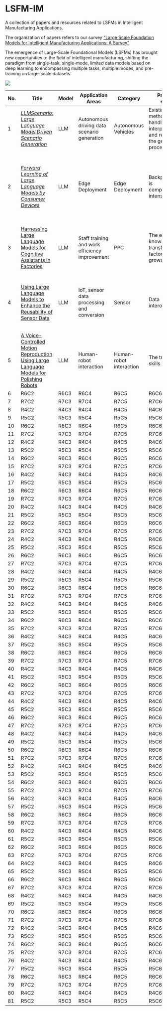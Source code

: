 # LSFM-IM
A collection of papers and resources related to LSFMs in Intelligent Manufacturing Applications.

The organization of papers refers to our survey ["Large Scale Foundation Models for Intelligent Manufacturing Applications: A Survey"](https://arxiv.org/abs/2312.06718)

The emergence of Large-Scale Foundational Models (LSFMs) has brought new opportunities to the field of intelligent manufacturing, shifting the paradigm from single-task, single-mode, limited data models based on deep learning to encompassing multiple tasks, multiple modes, and pre-training on large-scale datasets.

![](https://github.com/NEUFS-IndustrialAI/LSFM-IM/blob/main/assets/evolution.png)


| No. | Title | Model | Application Areas | Category | Problems solved | Methodology |
|------|------|------|------|------|------|------|
| 1 | [_LLMScenario: Large Language Model Driven Scenario Generation_](https://ieeexplore.ieee.org/abstract/document/10529537) | LLM | Autonomous driving data scenario generation | Autonomous Vehicles | Existing methods cannot handle the interpretation and reasoning of the generation process well | Proposed LLMScenario, a novel LLM-driven scenario generation framework.|
| 2 | [_Forward Learning of Large Language Models by Consumer Devices_](https://www.mdpi.com/2079-9292/13/2/402) | LLM | Edge Deployment | Edge Deployment | Backpropagation is computationally intensive | It quantitatively investigated memory usage and computational complexity improvements of PEPITA and MEMPEPITA compared to backpropagation. |
| 3 | [Harnessing Large Language Models for Cognitive Assistants in Factories](https://dl.acm.org/doi/abs/10.1145/3571884.3604313) | LLM | Staff training and work efficiency improvement | PPC | The efficient knowledge transfer among factory workers grows. | This study investigates the opportunities, risks, and user acceptance of LLM-powered Cognitive Assistants (CAs). |
| 4 | [Using Large Language Models to Enhance the Reusability of Sensor Data](https://www.mdpi.com/1424-8220/24/2/347) | LLM | IoT, sensor data processing and conversion | Sensor | Data interoperability  | Utilizing LLMs to derive structured formats from sensor data initially presented in non-interoperable formats |
| 5 | [A Voice-Controlled Motion Reproduction Using Large Language Models for Polishing Robots](https://ieeexplore.ieee.org/abstract/document/10101966) | LLM | Human-robot interaction | Human-robot interaction | The transfer of skills to robots | Developed a robot system using the motion-copying system and GPT-3 |
| 6 | R6C2 | R6C3 | R6C4 | R6C5 | R6C6 | R6C7 |
| 7 | R7C2 | R7C3 | R7C4 | R7C5 | R7C6 | R7C7 |
| 8 | R4C2 | R4C3 | R4C4 | R4C5 | R4C6 | R4C7 |
| 9 | R5C2 | R5C3 | R5C4 | R5C5 | R5C6 | R5C7 |
| 10 | R6C2 | R6C3 | R6C4 | R6C5 | R6C6 | R6C7 |
| 11 | R7C2 | R7C3 | R7C4 | R7C5 | R7C6 | R7C7 |
| 12 | R4C2 | R4C3 | R4C4 | R4C5 | R4C6 | R4C7 |
| 13 | R5C2 | R5C3 | R5C4 | R5C5 | R5C6 | R5C7 |
| 14 | R6C2 | R6C3 | R6C4 | R6C5 | R6C6 | R6C7 |
| 15 | R7C2 | R7C3 | R7C4 | R7C5 | R7C6 | R7C7 |
| 16 | R4C2 | R4C3 | R4C4 | R4C5 | R4C6 | R4C7 |
| 17 | R5C2 | R5C3 | R5C4 | R5C5 | R5C6 | R5C7 |
| 18 | R6C2 | R6C3 | R6C4 | R6C5 | R6C6 | R6C7 |
| 19 | R7C2 | R7C3 | R7C4 | R7C5 | R7C6 | R7C7 |
| 20 | R4C2 | R4C3 | R4C4 | R4C5 | R4C6 | R4C7 |
| 21 | R5C2 | R5C3 | R5C4 | R5C5 | R5C6 | R5C7 |
| 22 | R6C2 | R6C3 | R6C4 | R6C5 | R6C6 | R6C7 |
| 23 | R7C2 | R7C3 | R7C4 | R7C5 | R7C6 | R7C7 |
| 24 | R4C2 | R4C3 | R4C4 | R4C5 | R4C6 | R4C7 |
| 25 | R5C2 | R5C3 | R5C4 | R5C5 | R5C6 | R5C7 |
| 26 | R6C2 | R6C3 | R6C4 | R6C5 | R6C6 | R6C7 |
| 27 | R7C2 | R7C3 | R7C4 | R7C5 | R7C6 | R7C7 |
| 28 | R4C2 | R4C3 | R4C4 | R4C5 | R4C6 | R4C7 |
| 29 | R5C2 | R5C3 | R5C4 | R5C5 | R5C6 | R5C7 |
| 30 | R6C2 | R6C3 | R6C4 | R6C5 | R6C6 | R6C7 |
| 31 | R7C2 | R7C3 | R7C4 | R7C5 | R7C6 | R7C7 |
| 32 | R4C2 | R4C3 | R4C4 | R4C5 | R4C6 | R4C7 |
| 33 | R5C2 | R5C3 | R5C4 | R5C5 | R5C6 | R5C7 |
| 34 | R6C2 | R6C3 | R6C4 | R6C5 | R6C6 | R6C7 |
| 35 | R7C2 | R7C3 | R7C4 | R7C5 | R7C6 | R7C7 |
| 36 | R4C2 | R4C3 | R4C4 | R4C5 | R4C6 | R4C7 |
| 37 | R5C2 | R5C3 | R5C4 | R5C5 | R5C6 | R5C7 |
| 38 | R6C2 | R6C3 | R6C4 | R6C5 | R6C6 | R6C7 |
| 39 | R7C2 | R7C3 | R7C4 | R7C5 | R7C6 | R7C7 |
| 40 | R4C2 | R4C3 | R4C4 | R4C5 | R4C6 | R4C7 |
| 41 | R5C2 | R5C3 | R5C4 | R5C5 | R5C6 | R5C7 |
| 42 | R6C2 | R6C3 | R6C4 | R6C5 | R6C6 | R6C7 |
| 43 | R7C2 | R7C3 | R7C4 | R7C5 | R7C6 | R7C7 |
| 44 | R4C2 | R4C3 | R4C4 | R4C5 | R4C6 | R4C7 |
| 45 | R5C2 | R5C3 | R5C4 | R5C5 | R5C6 | R5C7 |
| 46 | R6C2 | R6C3 | R6C4 | R6C5 | R6C6 | R6C7 |
| 47 | R7C2 | R7C3 | R7C4 | R7C5 | R7C6 | R7C7 |
| 48 | R4C2 | R4C3 | R4C4 | R4C5 | R4C6 | R4C7 |
| 49 | R5C2 | R5C3 | R5C4 | R5C5 | R5C6 | R5C7 |
| 50 | R6C2 | R6C3 | R6C4 | R6C5 | R6C6 | R6C7 |
| 51 | R7C2 | R7C3 | R7C4 | R7C5 | R7C6 | R7C7 |
| 52 | R4C2 | R4C3 | R4C4 | R4C5 | R4C6 | R4C7 |
| 53 | R5C2 | R5C3 | R5C4 | R5C5 | R5C6 | R5C7 |
| 54 | R6C2 | R6C3 | R6C4 | R6C5 | R6C6 | R6C7 |
| 55 | R7C2 | R7C3 | R7C4 | R7C5 | R7C6 | R7C7 |
| 56 | R4C2 | R4C3 | R4C4 | R4C5 | R4C6 | R4C7 |
| 57 | R5C2 | R5C3 | R5C4 | R5C5 | R5C6 | R5C7 |
| 58 | R6C2 | R6C3 | R6C4 | R6C5 | R6C6 | R6C7 |
| 59 | R7C2 | R7C3 | R7C4 | R7C5 | R7C6 | R7C7 |
| 60 | R4C2 | R4C3 | R4C4 | R4C5 | R4C6 | R4C7 |
| 61 | R5C2 | R5C3 | R5C4 | R5C5 | R5C6 | R5C7 |
| 62 | R6C2 | R6C3 | R6C4 | R6C5 | R6C6 | R6C7 |
| 63 | R7C2 | R7C3 | R7C4 | R7C5 | R7C6 | R7C7 |
| 64 | R4C2 | R4C3 | R4C4 | R4C5 | R4C6 | R4C7 |
| 65 | R5C2 | R5C3 | R5C4 | R5C5 | R5C6 | R5C7 |
| 66 | R6C2 | R6C3 | R6C4 | R6C5 | R6C6 | R6C7 |
| 67 | R7C2 | R7C3 | R7C4 | R7C5 | R7C6 | R7C7 |
| 68 | R4C2 | R4C3 | R4C4 | R4C5 | R4C6 | R4C7 |
| 69 | R5C2 | R5C3 | R5C4 | R5C5 | R5C6 | R5C7 |
| 70 | R6C2 | R6C3 | R6C4 | R6C5 | R6C6 | R6C7 |
| 71 | R7C2 | R7C3 | R7C4 | R7C5 | R7C6 | R7C7 |
| 72 | R4C2 | R4C3 | R4C4 | R4C5 | R4C6 | R4C7 |
| 73 | R5C2 | R5C3 | R5C4 | R5C5 | R5C6 | R5C7 |
| 74 | R6C2 | R6C3 | R6C4 | R6C5 | R6C6 | R6C7 |
| 75 | R7C2 | R7C3 | R7C4 | R7C5 | R7C6 | R7C7 |
| 76 | R4C2 | R4C3 | R4C4 | R4C5 | R4C6 | R4C7 |
| 77 | R5C2 | R5C3 | R5C4 | R5C5 | R5C6 | R5C7 |
| 78 | R6C2 | R6C3 | R6C4 | R6C5 | R6C6 | R6C7 |
| 79 | R7C2 | R7C3 | R7C4 | R7C5 | R7C6 | R7C7 |
| 80 | R4C2 | R4C3 | R4C4 | R4C5 | R4C6 | R4C7 |
| 81 | R5C2 | R5C3 | R5C4 | R5C5 | R5C6 | R5C7 |
